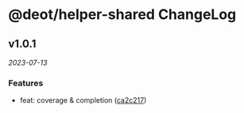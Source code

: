 # @deot/helper-shared ChangeLog

## v1.0.1

_2023-07-13_

### Features

- feat: coverage & completion ([ca2c217](https://github.com/deot/helper/commit/ca2c217c2a70490b131d98a242200f40e79671fc))
